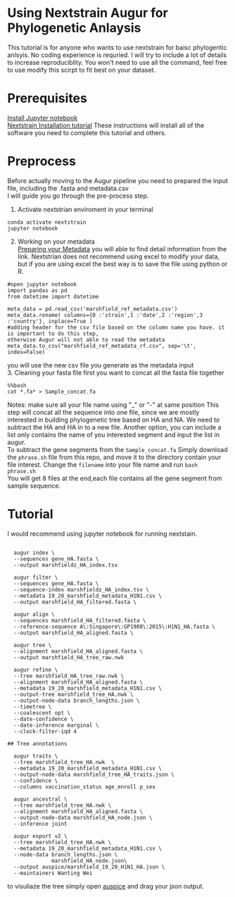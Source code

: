 
Using Nextstrain Augur for Phylogenetic Anlaysis 
================================================
This tutorial is for anyone who wants to use nextstrain for baisc phylogentic anlsyis. No coding experience is requried. I will try to include a lot of details to increase reproduciblity. You won't need to use all the command, feel free to use modify this scirpt to fit best on your dataset. <br>

Prerequisites
=============

[Install Jupyter notebook](https://jupyter.org/install) <br>
[Nextstrain Installation tutorial](https://docs.nextstrain.org/projects/augur/en/stable/installation/installation.html) These instructions will install all of the software you need to complete this tutorial and others.

Preprocess
===========
Before actually moving to the Augur pipeline you need to prepared the input file, including the .fasta and metadata.csv <br>
I will guide you go through the pre-process step.<br>
1. Activate nextstrian enviroment in your terminal <br>
```%%bash
conda activate nextstrain 
jupyter notebook
```
2. Working on your metadata <br>
[Preparing your Metadata](https://docs.nextstrain.org/projects/augur/en/stable/faq/metadata.html) you will able to find detail information from the link.
Nextstrian does not recommend using excel to modify your data, but if you are using excel the best way is to save the file using python or R. <br>
```
#open jupyter notebook
import pandas as pd
from datetime import datetime
```
```
meta_data = pd.read_csv('marshfield_ref_metadata.csv')
meta_data.rename( columns={0 :'strain',1 :'date',2 :'region',3 :'country'}, inplace=True ) 
#adding header for the csv file based on the column name you have. it is important to do this step, 
otherwise Augur will not able to read the metadata
meta_data.to_csv("marshfield_ref_metadata_rf.csv", sep='\t', index=False)
``` 
you will use the new csv file you generate as the metadata input <br>
3. Cleaning your fasta file
first you want to concat all the fasta file together <br>
```
%%bash
cat *.fa* > Sample_concat.fa 
``` 
Notes: make sure all your file name using "_" or "-" at same position
This step will concat all the sequence into one file, since we are mostly interested in building phylogenetic tree based on HA and NA. We need to subtract the HA and HA in to a new file. Another option, you can include a list only contains the name of you interested segment and input the list in augur.<br>
To subtract the gene segments from the ```Sample_concat.fa``` Simply download the ```phrase.sh``` file from this repo, and move it to the directory contain your file interest. Change the ```filename``` into your file name and run ```bash phrase.sh ``` <br>
You will get 8 files at the end,each file contains all the gene segment from sample sequence.

Tutorial
===========
I would recommend using jupyter notebook for running nextstain.
``` %%bash 

  augur index \ 
  --sequences gene_HA.fasta \  
  --output marshfieldz_HA_index.tsv 
  
  augur filter \  
  --sequences gene_HA.fasta \  
  --sequence-index marshfieldz_HA_index.tsv \ 
  --metadata 19_20_marshfield_metadata_H1N1.csv \  
  --output marshfield_HA_filtered.fasta \  
  
  augur align \ 
  --sequences marshfield_HA_filtered.fasta \ 
  --reference-sequence A\:Singapore\:GP1908\:2015\:H1N1_HA.fasta \ 
  --output marshfield_HA_aligned.fasta \ 
  
  augur tree \ 
  --alignment marshfield_HA_aligned.fasta \ 
  --output marshfield_HA_tree_raw.nwk 
  
  augur refine \ 
  --tree marshfield_HA_tree_raw.nwk \ 
  --alignment marshfield_HA_aligned.fasta \
  --metadata 19_20_marshfield_metadata_H1N1.csv \
  --output-tree marshfield_tree_HA.nwk \
  --output-node-data branch_lengths.json \
  --timetree \
  --coalescent opt \
  --date-confidence \
  --date-inference marginal \
  --clock-filter-iqd 4
  
## Tree annotations

  augur traits \
  --tree marshfield_tree_HA.nwk  \
  --metadata 19_20_marshfield_metadata_H1N1.csv \
  --output-node-data marshfield_tree_HA_traits.json \
  --confidence \
  --columns vaccination_status age_enroll p_sex
  
  augur ancestral \
  --tree marshfield_tree_HA.nwk \
  --alignment marshfield_HA_aligned.fasta \
  --output-node-data marshfield_HA_node.json \
  --inference joint
  
  augur export v2 \
  --tree marshfield_tree_HA.nwk \
  --metadata 19_20_marshfield_metadata_H1N1.csv \
  --node-data branch_lengths.json \
              marshfield_HA_node.json\
  --output auspice/marshfield_19_20_H1N1_HA.json \
  --maintainers Wanting Wei
  ```
  to visuliaze the tree simply open [auspice](https://auspice.us/) and drag your json output.

